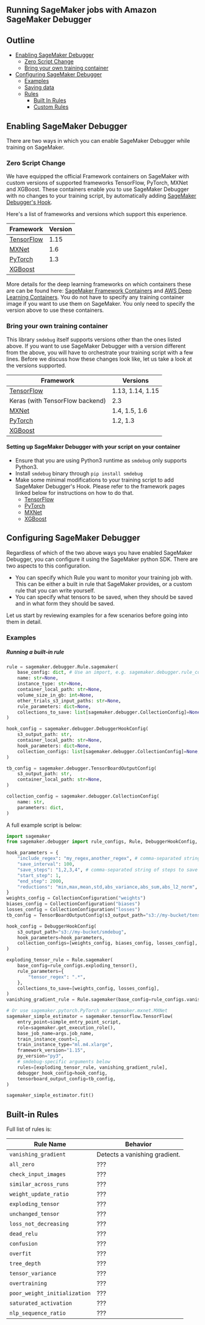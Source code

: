 ## Running SageMaker jobs with Amazon SageMaker Debugger

## Outline
- [Enabling SageMaker Debugger](#enabling-sagemaker-debugger)
  - [Zero Script Change](#zero-script-change)
  - [Bring your own training container](#bring-your-own-training-container)
- [Configuring SageMaker Debugger](#configuring-sagemaker-debugger)
  - [Examples](#examples)
  - [Saving data](#saving-data)
  - [Rules](#rules)
    - [Built In Rules](#built-in-rules)
    - [Custom Rules](#custom-rules)

## Enabling SageMaker Debugger
There are two ways in which you can enable SageMaker Debugger while training on SageMaker.

### Zero Script Change
We have equipped the official Framework containers on SageMaker with custom versions of supported frameworks TensorFlow, PyTorch, MXNet and XGBoost. These containers enable you to use SageMaker Debugger with no changes to your training script, by automatically adding [SageMaker Debugger's Hook](api.md#glossary).

Here's a list of frameworks and versions which support this experience.

| Framework | Version |
| --- | --- |
| [TensorFlow](tensorflow.md) | 1.15 |
| [MXNet](mxnet.md) | 1.6 |
| [PyTorch](pytorch.md) | 1.3 |
| [XGBoost](xgboost.md) | |

More details for the deep learning frameworks on which containers these are can be found here: [SageMaker Framework Containers](https://docs.aws.amazon.com/sagemaker/latest/dg/pre-built-containers-frameworks-deep-learning.html) and [AWS Deep Learning Containers](https://aws.amazon.com/machine-learning/containers/). You do not have to specify any training container image if you want to use them on SageMaker. You only need to specify the version above to use these containers.

### Bring your own training container

This library `smdebug` itself supports versions other than the ones listed above. If you want to use SageMaker Debugger with a version different from the above, you will have to orchestrate your training script with a few lines. Before we discuss how these changes look like, let us take a look at the versions supported.

| Framework | Versions |
| --- | --- |
| [TensorFlow](tensorflow.md) | 1.13, 1.14, 1.15 |
| Keras (with TensorFlow backend) | 2.3 |
| [MXNet](mxnet.md) | 1.4, 1.5, 1.6 |
| [PyTorch](pytorch.md) | 1.2, 1.3 |
| [XGBoost](xgboost.md) | |

#### Setting up SageMaker Debugger with your script on your container

- Ensure that you are using Python3 runtime as `smdebug` only supports Python3.
- Install `smdebug` binary through `pip install smdebug`
- Make some minimal modifications to your training script to add SageMaker Debugger's Hook. Please refer to the framework pages linked below for instructions on how to do that.
    - [TensorFlow](tensorflow.md)
    - [PyTorch](pytorch.md)
    - [MXNet](mxnet.md)
    - [XGBoost](xgboost.md)

## Configuring SageMaker Debugger

Regardless of which of the two above ways you have enabled SageMaker Debugger, you can configure it using the SageMaker python SDK. There are two aspects to this configuration.
- You can specify which Rule you want to monitor your training job with. This can be either a built in rule that SageMaker provides, or a custom rule that you can write yourself.
- You can specify what tensors to be saved, when they should be saved and in what form they should be saved.

Let us start by reviewing examples for a few scenarios before going into them in detail.

### Examples

##### Running a built-in rule
```python
rule = sagemaker.debugger.Rule.sagemaker(
    base_config: dict, # Use an import, e.g. sagemaker.debugger.rule_configs.exploding_tensor()
    name: str=None,
    instance_type: str=None,
    container_local_path: str=None,
    volume_size_in_gb: int=None,
    other_trials_s3_input_paths: str=None,
    rule_parameters: dict=None,
    collections_to_save: list[sagemaker.debugger.CollectionConfig]=None,
)
```

```python
hook_config = sagemaker.debugger.DebuggerHookConfig(
    s3_output_path: str,
    container_local_path: str=None,
    hook_parameters: dict=None,
    collection_configs: list[sagemaker.debugger.CollectionConfig]=None,
)
```

```python
tb_config = sagemaker.debugger.TensorBoardOutputConfig(
    s3_output_path: str,
    container_local_path: str=None,
)
```

```python
collection_config = sagemaker.debugger.CollectionConfig(
    name: str,
    parameters: dict,
)
```

A full example script is below:
```python
import sagemaker
from sagemaker.debugger import rule_configs, Rule, DebuggerHookConfig, TensorBoardOutputConfig, CollectionConfig

hook_parameters = {
    "include_regex": "my_regex,another_regex", # comma-separated string of regexes
    "save_interval": 100,
    "save_steps": "1,2,3,4", # comma-separated string of steps to save
    "start_step": 1,
    "end_step": 2000,
    "reductions": "min,max,mean,std,abs_variance,abs_sum,abs_l2_norm",
}
weights_config = CollectionConfiguration("weights")
biases_config = CollectionConfiguration("biases")
losses_config = CollectionConfiguration("losses")
tb_config = TensorBoardOutputConfig(s3_output_path="s3://my-bucket/tensorboard")

hook_config = DebuggerHookConfig(
    s3_output_path="s3://my-bucket/smdebug",
    hook_parameters=hook_parameters,
    collection_configs=[weights_config, biases_config, losses_config],
)

exploding_tensor_rule = Rule.sagemaker(
    base_config=rule_configs.exploding_tensor(),
    rule_parameters={
        "tensor_regex": ".*",
    },
    collections_to_save=[weights_config, losses_config],
)
vanishing_gradient_rule = Rule.sagemaker(base_config=rule_configs.vanishing_gradient())

# Or use sagemaker.pytorch.PyTorch or sagemaker.mxnet.MXNet
sagemaker_simple_estimator = sagemaker.tensorflow.TensorFlow(
    entry_point=simple_entry_point_script,
    role=sagemaker.get_execution_role(),
    base_job_name=args.job_name,
    train_instance_count=1,
    train_instance_type="ml.m4.xlarge",
    framework_version="1.15",
    py_version="py3",
    # smdebug-specific arguments below
    rules=[exploding_tensor_rule, vanishing_gradient_rule],
    debugger_hook_config=hook_config,
    tensorboard_output_config=tb_config,
)

sagemaker_simple_estimator.fit()
```




## Built-in Rules
Full list of rules is:

| Rule Name | Behavior |
|---|---|
| `vanishing_gradient` | Detects a vanishing gradient. |
| `all_zero` | ??? |
| `check_input_images` | ??? |
| `similar_across_runs` | ??? |
| `weight_update_ratio` | ??? |
| `exploding_tensor` | ??? |
| `unchanged_tensor` | ??? |
| `loss_not_decreasing` | ??? |
| `dead_relu` | ??? |
| `confusion` | ??? |
| `overfit` | ??? |
| `tree_depth` | ??? |
| `tensor_variance` | ??? |
| `overtraining` | ??? |
| `poor_weight_initialization` | ??? |
| `saturated_activation` | ??? |
| `nlp_sequence_ratio` | ??? |
